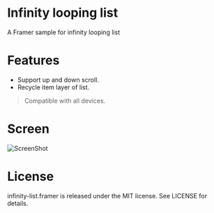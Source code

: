 # Infinity looping list
A Framer sample for infinity looping list

# Features
- Support up and down scroll.
- Recycle item layer of list.

> Compatible with all devices.

# Screen
![ScreenShot](screenrecord.gif)

# License
infinity-list.framer is released under the MIT license. See LICENSE for details.
